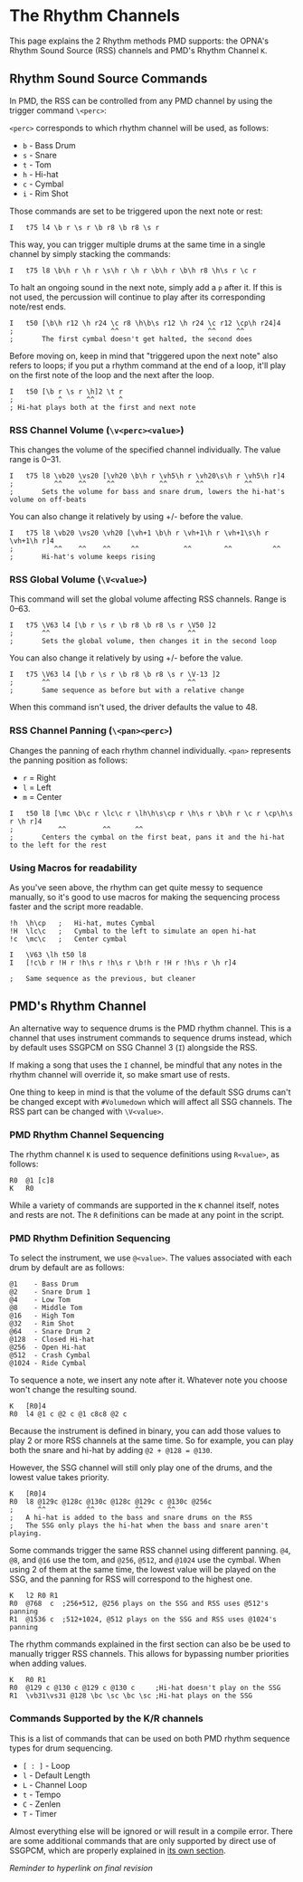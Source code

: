 # The Rhythm Channels

This page explains the 2 Rhythm methods PMD supports: the OPNA's Rhythm Sound Source (RSS) channels and PMD's Rhythm Channel `K`.

## Rhythm Sound Source Commands

In PMD, the RSS can be controlled from any PMD channel by using the trigger command `\<perc>`:

`<perc>` corresponds to which rhythm channel will be used, as follows:

- `b` - Bass Drum
- `s` - Snare
- `t` - Tom
- `h` - Hi-hat
- `c` - Cymbal
- `i` - Rim Shot 

Those commands are set to be triggered upon the next note or rest:

```
I   t75 l4 \b r \s r \b r8 \b r8 \s r
```

This way, you can trigger multiple drums at the same time in a single channel by simply stacking the commands:

```
I   t75 l8 \b\h r \h r \s\h r \h r \b\h r \b\h r8 \h\s r \c r
```

To halt an ongoing sound in the next note, simply add a `p` after it. If this is not used, the percussion will continue to play after its corresponding note/rest ends.

```
I   t50 [\b\h r12 \h r24 \c r8 \h\b\s r12 \h r24 \c r12 \cp\h r24]4
;                        ^^                      ^^     ^^
;       The first cymbal doesn't get halted, the second does
```

Before moving on, keep in mind that "triggered upon the next note" also refers to loops; if you put a rhythm command at the end of a loop, it'll play on the first note of the loop and the next after the loop.

```
I   t50 [\b r \s r \h]2 \t r
;           ^      ^^      ^
; Hi-hat plays both at the first and next note
```

### RSS Channel Volume (`\v<perc><value>`)

This changes the volume of the specified channel individually. The value range is 0–31.

```
I   t75 l8 \vb20 \vs20 [\vh20 \b\h r \vh5\h r \vh20\s\h r \vh5\h r]4
;          ^^    ^^     ^^           ^^       ^^          ^^
;       Sets the volume for bass and snare drum, lowers the hi-hat's volume on off-beats
```

You can also change it relatively by using +/- before the value.
```
I   t75 l8 \vb20 \vs20 \vh20 [\vh+1 \b\h r \vh+1\h r \vh+1\s\h r \vh+1\h r]4
;          ^^    ^^    ^^     ^^           ^^        ^^          ^^
;       Hi-hat's volume keeps rising
```



### RSS Global Volume (`\V<value>`)

This command will set the global volume affecting RSS channels. Range is 0–63.

```
I   t75 \V63 l4 [\b r \s r \b r8 \b r8 \s r \V50 ]2
;       ^^                                  ^^
;       Sets the global volume, then changes it in the second loop
```

You can also change it relatively by using +/- before the value.

```
I   t75 \V63 l4 [\b r \s r \b r8 \b r8 \s r \V-13 ]2
;       ^^                                  ^^
;       Same sequence as before but with a relative change
```

When this command isn't used, the driver defaults the value to 48.

### RSS Channel Panning (`\<pan><perc>`)

Changes the panning of each rhythm channel individually. `<pan>` represents the panning position as follows:

- `r` = Right
- `l` = Left
- `m` = Center
```
I   t50 l8 [\mc \b\c r \lc\c r \lh\h\s\cp r \h\s r \b\h r \c r \cp\h\s r \h r]4
;           ^^         ^^      ^^
;       Centers the cymbal on the first beat, pans it and the hi-hat to the left for the rest
```

### Using Macros for readability

As you've seen above, the rhythm can get quite messy to sequence manually, so it's good to use macros for making the sequencing process faster and the script more readable.
```
!h  \h\cp   ;   Hi-hat, mutes Cymbal
!H  \lc\c   ;   Cymbal to the left to simulate an open hi-hat
!c  \mc\c   ;   Center cymbal

I   \V63 \lh t50 l8 
I   [!c\b r !H r !h\s r !h\s r \b!h r !H r !h\s r \h r]4

;   Same sequence as the previous, but cleaner
```

## PMD's Rhythm Channel

An alternative way to sequence drums is the PMD rhythm channel. This is a channel that uses instrument commands to sequence drums instead, which by default uses SSGPCM on SSG Channel 3 (`I`) alongside the RSS.

If making a song that uses the `I` channel, be mindful that any notes in the rhythm channel will override it, so make smart use of rests.

One thing to keep in mind is that the volume of the default SSG drums can't be changed except with `#Volumedown` which will affect all SSG channels. The RSS part can be changed with `\V<value>`.

### PMD Rhythm Channel Sequencing

The rhythm channel `K` is used to sequence definitions using `R<value>`, as follows:

```
R0  @1 [c]8
K   R0
```

While a variety of commands are supported in the `K` channel itself, notes and rests are not. The `R` definitions can be made at any point in the script.

### PMD Rhythm Definition Sequencing

To select the instrument, we use `@<value>`. The values associated with each drum by default are as follows:

```
@1	  - Bass Drum
@2	  - Snare Drum 1
@4	  - Low Tom
@8	  - Middle Tom
@16	  - High Tom
@32	  - Rim Shot
@64	  - Snare Drum 2
@128  - Closed Hi-hat
@256  - Open Hi-hat
@512  - Crash Cymbal
@1024 - Ride Cymbal
```

To sequence a note, we insert any note after it. Whatever note you choose won't change the resulting sound.

```
K   [R0]4
R0  l4 @1 c @2 c @1 c8c8 @2 c
```

Because the instrument is defined in binary, you can add those values to play 2 or more RSS channels at the same time. So for example, you can play both the snare and hi-hat by adding `@2 + @128 = @130`.

However, the SSG channel will still only play one of the drums, and the lowest value takes priority.

```
K   [R0]4
R0  l8 @129c @128c @130c @128c @129c c @130c @256c
;      ^^          ^^          ^^      ^^
;   A hi-hat is added to the bass and snare drums on the RSS
;   The SSG only plays the hi-hat when the bass and snare aren't playing.
```

Some commands trigger the same RSS channel using different panning. `@4`, `@8`, and `@16` use the tom, and `@256`, `@512`, and `@1024` use the cymbal. When using 2 of them at the same time, the lowest value will be played on the SSG, and the panning for RSS will correspond to the highest one.

```
K   l2 R0 R1
R0  @768  c  ;256+512, @256 plays on the SSG and RSS uses @512's panning
R1  @1536 c  ;512+1024, @512 plays on the SSG and RSS uses @1024's panning
```

The rhythm commands explained in the first section can also be be used to manually trigger RSS channels. This allows for bypassing number priorities when adding values.

```
K   R0 R1
R0  @129 c @130 c @129 c @130 c     ;Hi-hat doesn't play on the SSG
R1  \vb31\vs31 @128 \bc \sc \bc \sc ;Hi-hat plays on the SSG
```

### Commands Supported by the K/R channels

This is a list of commands that can be used on both PMD rhythm sequence types for drum sequencing.

 - `[ : ]` - Loop
 - `l` - Default Length
 - `L` - Channel Loop
 - `t` - Tempo
 - `C` - Zenlen
 - `T` - Timer

Almost everything else will be ignored or will result in a compile error. There are some additional commands that are only supported by direct use of SSGPCM, which are properly explained in [its own section](./pcm.md#ppsdrv-pps).

_Reminder to hyperlink on final revision_